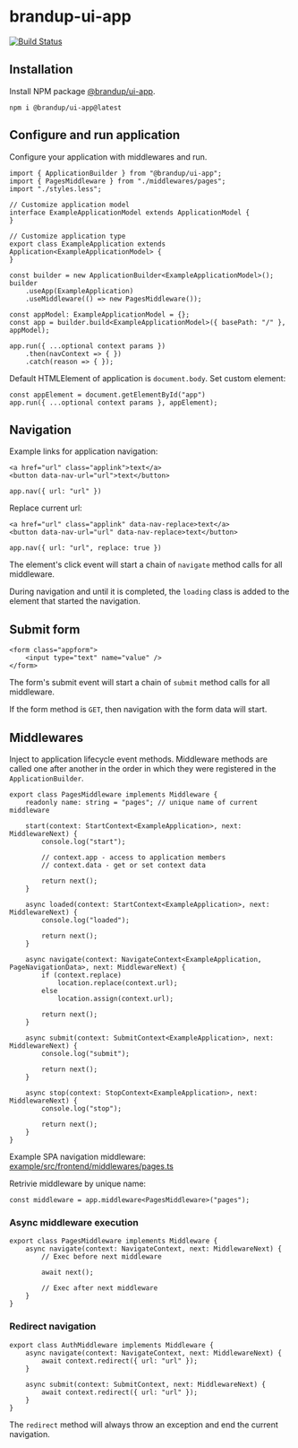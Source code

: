 # brandup-ui-app

[![Build Status](https://dev.azure.com/brandup/BrandUp%20Core/_apis/build/status%2FBrandUp%2Fbrandup-ui?branchName=master)]()

## Installation

Install NPM package [@brandup/ui-app](https://www.npmjs.com/package/@brandup/ui-app).

```
npm i @brandup/ui-app@latest
```

## Configure and run application

Configure your application with middlewares and run.

```
import { ApplicationBuilder } from "@brandup/ui-app";
import { PagesMiddleware } from "./middlewares/pages";
import "./styles.less";

// Customize application model
interface ExampleApplicationModel extends ApplicationModel {
}

// Customize application type
export class ExampleApplication extends Application<ExampleApplicationModel> {
}

const builder = new ApplicationBuilder<ExampleApplicationModel>();
builder
	.useApp(ExampleApplication)
	.useMiddleware(() => new PagesMiddleware());

const appModel: ExampleApplicationModel = {};
const app = builder.build<ExampleApplicationModel>({ basePath: "/" }, appModel);

app.run({ ...optional context params })
	.then(navContext => { })
	.catch(reason => { });
```

Default HTMLElement of application is `document.body`. Set custom element:

```
const appElement = document.getElementById("app")
app.run({ ...optional context params }, appElement);
```

## Navigation

Example links for application navigation:

```
<a href="url" class="applink">text</a>
<button data-nav-url="url">text</button>

app.nav({ url: "url" })
```

Replace current url:

```
<a href="url" class="applink" data-nav-replace>text</a>
<button data-nav-url="url" data-nav-replace>text</button>

app.nav({ url: "url", replace: true })
```

The element's click event will start a chain of `navigate` method calls for all middleware.

During navigation and until it is completed, the `loading` class is added to the element that started the navigation.

## Submit form

```
<form class="appform">
	<input type="text" name="value" />
</form>
```

The form's submit event will start a chain of `submit` method calls for all middleware.

If the form method is `GET`, then navigation with the form data will start.

## Middlewares

Inject to application lifecycle event methods. Middleware methods are called one after another in the order in which they were registered in the `ApplicationBuilder`.

```
export class PagesMiddleware implements Middleware {
	readonly name: string = "pages"; // unique name of current middleware

    start(context: StartContext<ExampleApplication>, next: MiddlewareNext) {
        console.log("start");

		// context.app - access to application members
		// context.data - get or set context data

		return next();
    }

    async loaded(context: StartContext<ExampleApplication>, next: MiddlewareNext) {
        console.log("loaded");

		return next();
    }

    async navigate(context: NavigateContext<ExampleApplication, PageNavigationData>, next: MiddlewareNext) {
        if (context.replace)
            location.replace(context.url);
        else
            location.assign(context.url);

		return next();
    }

    async submit(context: SubmitContext<ExampleApplication>, next: MiddlewareNext) {
        console.log("submit");

		return next();
    }

    async stop(context: StopContext<ExampleApplication>, next: MiddlewareNext) {
        console.log("stop");

		return next();
    }
}
```

Example SPA navigation middleware: [example/src/frontend/middlewares/pages.ts](/example/src/frontend/middlewares/pages.ts)

Retrivie middleware by unique name:

```
const middleware = app.middleware<PagesMiddleware>("pages");
```

### Async middleware execution

```
export class PagesMiddleware implements Middleware {
	async navigate(context: NavigateContext, next: MiddlewareNext) {
        // Exec before next middleware

		await next();

        // Exec after next middleware
    }
}
```

### Redirect navigation

```
export class AuthMiddleware implements Middleware {
	async navigate(context: NavigateContext, next: MiddlewareNext) {
        await context.redirect({ url: "url" });
    }

	async submit(context: SubmitContext, next: MiddlewareNext) {
        await context.redirect({ url: "url" });
    }
}
```

The `redirect` method will always throw an exception and end the current navigation.